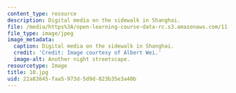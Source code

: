 ```yaml
---
content_type: resource
description: Digital media on the sidewalk in Shanghai.
file: /media/https%3A/open-learning-course-data-rc.s3.amazonaws.com/11-307-beijing-urban-design-studio-summer-2006/22a83845faa5973d5d9d823b35e3a40b_11.jpg
file_type: image/jpeg
image_metadata:
  caption: Digital media on the sidewalk in Shanghai.
  credit: 'Credit: Image courtesy of Albert Wei.'
  image-alt: Another night streetscape.
resourcetype: Image
title: 10.jpg
uid: 22a83845-faa5-973d-5d9d-823b35e3a40b
---
```

